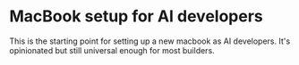 # MacBook setup for AI developers

This is the starting point for setting up a new macbook as AI developers. It's opinionated but still universal enough for most builders.